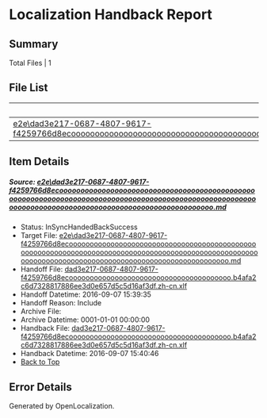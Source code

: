 # <a name='report-top'></a> Localization Handback Report

## Summary
 Total Files | 1

## File List
 Source File | Status | Details 
 ----------- | ------ | ------- 
 [e2e\dad3e217-0687-4807-9617-f4259766d8ecoooooooooooooooooooooooooooooooooooooooooooooooooooooooooooooooooooooooooooooooooooooooooooooooooooooooooooooooooooooooooooooooooooooooooooooooooooooooo.md](https://github.com/OpenLocalizationTestOrg/ol-test0/blob/71bfbef70db422c3b6637fa994a854d196b80651/e2e/dad3e217-0687-4807-9617-f4259766d8ecoooooooooooooooooooooooooooooooooooooooooooooooooooooooooooooooooooooooooooooooooooooooooooooooooooooooooooooooooooooooooooooooooooooooooooooooooooooooo.md) | InSyncHandedBackSuccess | [Details](#db5c1f69a715e8ff1faaf79cf225899bd7dd135a2)

## Item Details
##### <a name='db5c1f69a715e8ff1faaf79cf225899bd7dd135a2'></a> Source: [e2e\dad3e217-0687-4807-9617-f4259766d8ecoooooooooooooooooooooooooooooooooooooooooooooooooooooooooooooooooooooooooooooooooooooooooooooooooooooooooooooooooooooooooooooooooooooooooooooooooooooooo.md](https://github.com/OpenLocalizationTestOrg/ol-test0/blob/71bfbef70db422c3b6637fa994a854d196b80651/e2e/dad3e217-0687-4807-9617-f4259766d8ecoooooooooooooooooooooooooooooooooooooooooooooooooooooooooooooooooooooooooooooooooooooooooooooooooooooooooooooooooooooooooooooooooooooooooooooooooooooooo.md)
* Status: InSyncHandedBackSuccess
* Target File: [e2e\dad3e217-0687-4807-9617-f4259766d8ecoooooooooooooooooooooooooooooooooooooooooooooooooooooooooooooooooooooooooooooooooooooooooooooooooooooooooooooooooooooooooooooooooooooooooooooooooooooooo.md](https://github.com/OpenLocalizationTestOrg/ol-test0-zhcn/blob/6d254dbe0a20c25ad0045186102c1d91030f5488/e2e/dad3e217-0687-4807-9617-f4259766d8ecoooooooooooooooooooooooooooooooooooooooooooooooooooooooooooooooooooooooooooooooooooooooooooooooooooooooooooooooooooooooooooooooooooooooooooooooooooooooo.md)
* Handoff File: [dad3e217-0687-4807-9617-f4259766d8ecooooooooooooooooooooooooooooooooooooooo.b4afa2c6d7328817886ee3d0e657d5c5d16af3df.zh-cn.xlf](https://github.com/OpenLocalizationTestOrg/ol-test0-handoff/blob/313f3a0ee7204e861badc58a16085c02553a5a3d/ol-handoff/OpenLocalizationTestOrg/ol-test0-zhcn/yuwzho/ht/dad3e217-0687-4807-9617-f4259766d8ecooooooooooooooooooooooooooooooooooooooo.b4afa2c6d7328817886ee3d0e657d5c5d16af3df.zh-cn.xlf)
* Handoff Datetime: 2016-09-07 15:39:35
* Handoff Reason: Include
* Archive File: 
* Archive Datetime: 0001-01-01 00:00:00
* Handback File: [dad3e217-0687-4807-9617-f4259766d8ecooooooooooooooooooooooooooooooooooooooo.b4afa2c6d7328817886ee3d0e657d5c5d16af3df.zh-cn.xlf](https://github.com/OpenLocalizationTestOrg/ol-test0-handback/blob/d75205913637ee347303771111fa61ddcbb4d2f1/ol-handback/OpenLocalizationTestOrg/ol-test0-zhcn/yuwzho/ht/dad3e217-0687-4807-9617-f4259766d8ecooooooooooooooooooooooooooooooooooooooo.b4afa2c6d7328817886ee3d0e657d5c5d16af3df.zh-cn.xlf)
* Handback Datetime: 2016-09-07 15:40:46
* [Back to Top](#report-top)


## Error Details

Generated by OpenLocalization.

